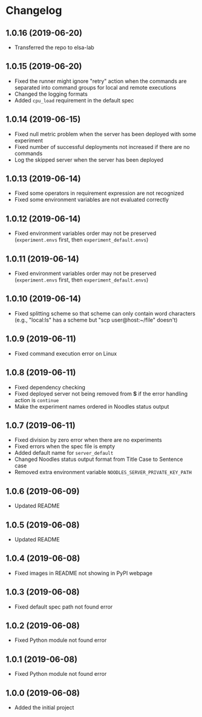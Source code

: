 # Changelog

## 1.0.16 (2019-06-20)

* Transferred the repo to elsa-lab

## 1.0.15 (2019-06-20)

* Fixed the runner might ignore "retry" action when the commands are separated into command groups for local and remote executions
* Changed the logging formats
* Added `cpu_load` requirement in the default spec

## 1.0.14 (2019-06-15)

* Fixed null metric problem when the server has been deployed with some experiment
* Fixed number of successful deployments not increased if there are no commands
* Log the skipped server when the server has been deployed

## 1.0.13 (2019-06-14)

* Fixed some operators in requirement expression are not recognized
* Fixed some environment variables are not evaluated correctly

## 1.0.12 (2019-06-14)

* Fixed environment variables order may not be preserved (`experiment.envs` first, then `experiment_default.envs`)

## 1.0.11 (2019-06-14)

* Fixed environment variables order may not be preserved (`experiment.envs` first, then `experiment_default.envs`)

## 1.0.10 (2019-06-14)

* Fixed splitting scheme so that scheme can only contain word characters (e.g., "local:ls" has a scheme but "scp user@host:~/file" doesn't)

## 1.0.9 (2019-06-11)

* Fixed command execution error on Linux

## 1.0.8 (2019-06-11)

* Fixed dependency checking
* Fixed deployed server not being removed from **S** if the error handling action is `continue`
* Make the experiment names ordered in Noodles status output

## 1.0.7 (2019-06-11)

* Fixed division by zero error when there are no experiments
* Fixed errors when the spec file is empty
* Added default name for `server_default`
* Changed Noodles status output format from Title Case to Sentence case
* Removed extra environment variable `NOODLES_SERVER_PRIVATE_KEY_PATH`

## 1.0.6 (2019-06-09)

* Updated README

## 1.0.5 (2019-06-08)

* Updated README

## 1.0.4 (2019-06-08)

* Fixed images in README not showing in PyPI webpage

## 1.0.3 (2019-06-08)

* Fixed default spec path not found error

## 1.0.2 (2019-06-08)

* Fixed Python module not found error

## 1.0.1 (2019-06-08)

* Fixed Python module not found error

## 1.0.0 (2019-06-08)

* Added the initial project
